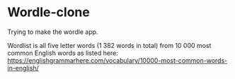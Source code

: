 # Wordle-clone
 Trying to make the wordle app.

 Wordlist is all five letter words (1 382 words in total) from 10 000 most common English words as listed here:
 https://englishgrammarhere.com/vocabulary/10000-most-common-words-in-english/
